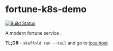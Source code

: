 # fortune-k8s-demo

[![Build Status][azure-badge]][azure-url]

[azure-badge]: https://dev.azure.com/caulagi/fortune-k8s-demo/_apis/build/status/caulagi.fortune-k8s-demo?branchName=master
[azure-url]: https://dev.azure.com/caulagi/fortune-k8s-demo/_build/latest?definitionId=1&branchName=master

A modern fortune service .

**TL;DR** - `skaffold run --tail` and go to [localhost](http://localhost)
